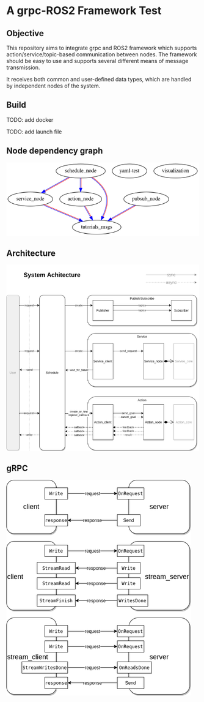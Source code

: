 # A grpc-ROS2 Framework Test

## Objective

This repository aims to integrate grpc and ROS2 framework which supports action/service/topic-based communication between nodes.
The framework should be easy to use and supports several different means of message transmission.

It receives both common and user-defined data types, which are handled by independent nodes of the system.

## Build
TODO: add docker

TODO: add launch file

## Node dependency graph
![avatar](./docs/dep.png)

## Architecture
![avatar](./docs/architecture.png)

## gRPC
![avatar](./docs/grpc.png)
